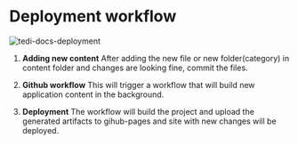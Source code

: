 # Deployment workflow

![tedi-docs-deployment](https://user-images.githubusercontent.com/58882551/196803115-f5431ced-2a40-4aa0-8d0a-a5848a34cd3a.png)


1. **Adding new content**
After adding the new file or new folder(category) in content folder and changes are looking fine, commit the files.

2. **Github workflow**
This will trigger a workflow that will build new application content in the background.

3. **Deployment**
The workflow will build the project and upload the generated artifacts to gihub-pages and site with new changes will be deployed.

